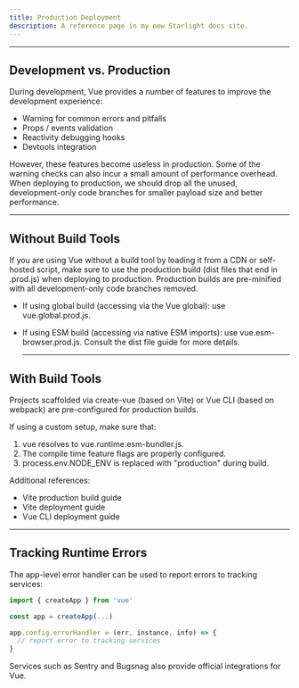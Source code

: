 ```yaml
---
title: Production Deployment
description: A reference page in my new Starlight docs site.
---
```


---

## Development vs. Production​

During development, Vue provides a number of features to improve the development experience:

- Warning for common errors and pitfalls
- Props / events validation
- Reactivity debugging hooks
- Devtools integration

However, these features become useless in production. Some of the warning checks can also incur a small amount of performance overhead. When deploying to production, we should drop all the unused, development-only code branches for smaller payload size and better performance.

---

## Without Build Tools​

If you are using Vue without a build tool by loading it from a CDN or self-hosted script, make sure to use the production build (dist files that end in .prod.js) when deploying to production. Production builds are pre-minified with all development-only code branches removed.

- If using global build (accessing via the Vue global): use vue.global.prod.js.
- If using ESM build (accessing via native ESM imports): use vue.esm-browser.prod.js.
  Consult the dist file guide for more details.

  ***

## With Build Tools​

Projects scaffolded via create-vue (based on Vite) or Vue CLI (based on webpack) are pre-configured for production builds.

If using a custom setup, make sure that:

1. vue resolves to vue.runtime.esm-bundler.js.
2. The compile time feature flags are properly configured.
3. process.env.NODE_ENV is replaced with "production" during build.

Additional references:

- Vite production build guide
- Vite deployment guide
- Vue CLI deployment guide

---

## Tracking Runtime Errors

The app-level error handler can be used to report errors to tracking services:

```js
import { createApp } from 'vue'

const app = createApp(...)

app.config.errorHandler = (err, instance, info) => {
  // report error to tracking services
}
```

Services such as Sentry and Bugsnag also provide official integrations for Vue.
